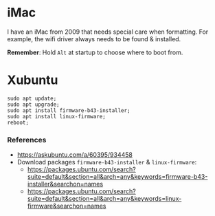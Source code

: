# iMac
I have an iMac from 2009 that needs special care when formatting. For example, the wifi driver always needs to be found & installed.  

**Remember**: Hold `Alt` at startup to choose where to boot from.  

# Xubuntu
```
sudo apt update;
sudo apt upgrade;
sudo apt install firmware-b43-installer;
sudo apt install linux-firmware;
reboot;
```

### References
- https://askubuntu.com/a/60395/934458  
- Download packages `firmware-b43-installer` & `linux-firmware`:
  - https://packages.ubuntu.com/search?suite=default&section=all&arch=any&keywords=firmware-b43-installer&searchon=names
  - https://packages.ubuntu.com/search?suite=default&section=all&arch=any&keywords=linux-firmware&searchon=names
